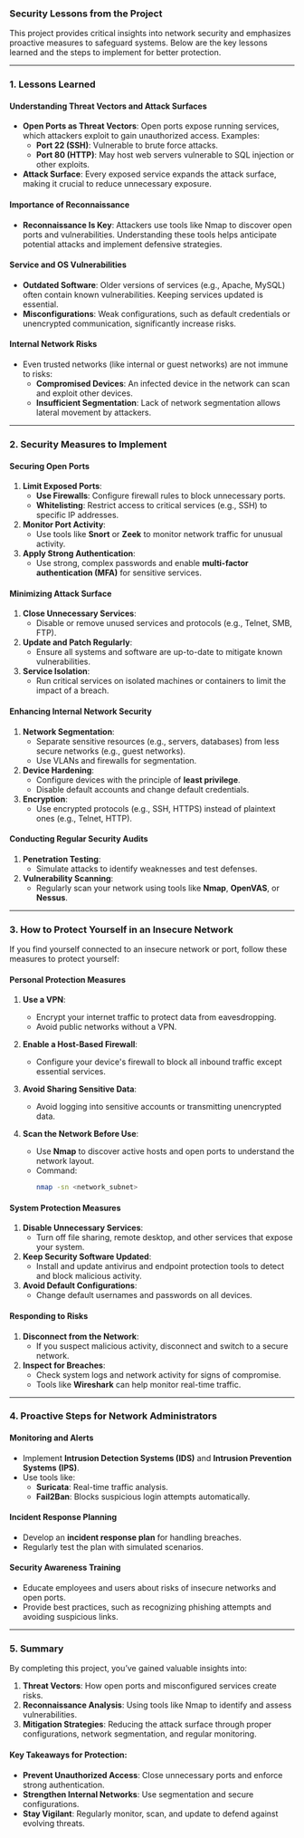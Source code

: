 ### **Security Lessons from the Project**

This project provides critical insights into network security and emphasizes proactive measures to safeguard systems. Below are the key lessons learned and the steps to implement for better protection.

---

### **1. Lessons Learned**

#### **Understanding Threat Vectors and Attack Surfaces**
- **Open Ports as Threat Vectors**: Open ports expose running services, which attackers exploit to gain unauthorized access. Examples:
  - **Port 22 (SSH)**: Vulnerable to brute force attacks.
  - **Port 80 (HTTP)**: May host web servers vulnerable to SQL injection or other exploits.
- **Attack Surface**: Every exposed service expands the attack surface, making it crucial to reduce unnecessary exposure.

#### **Importance of Reconnaissance**
- **Reconnaissance Is Key**: Attackers use tools like Nmap to discover open ports and vulnerabilities. Understanding these tools helps anticipate potential attacks and implement defensive strategies.

#### **Service and OS Vulnerabilities**
- **Outdated Software**: Older versions of services (e.g., Apache, MySQL) often contain known vulnerabilities. Keeping services updated is essential.
- **Misconfigurations**: Weak configurations, such as default credentials or unencrypted communication, significantly increase risks.

#### **Internal Network Risks**
- Even trusted networks (like internal or guest networks) are not immune to risks:
  - **Compromised Devices**: An infected device in the network can scan and exploit other devices.
  - **Insufficient Segmentation**: Lack of network segmentation allows lateral movement by attackers.

---

### **2. Security Measures to Implement**

#### **Securing Open Ports**
1. **Limit Exposed Ports**:
   - **Use Firewalls**: Configure firewall rules to block unnecessary ports.
   - **Whitelisting**: Restrict access to critical services (e.g., SSH) to specific IP addresses.
2. **Monitor Port Activity**:
   - Use tools like **Snort** or **Zeek** to monitor network traffic for unusual activity.
3. **Apply Strong Authentication**:
   - Use strong, complex passwords and enable **multi-factor authentication (MFA)** for sensitive services.

#### **Minimizing Attack Surface**
1. **Close Unnecessary Services**:
   - Disable or remove unused services and protocols (e.g., Telnet, SMB, FTP).
2. **Update and Patch Regularly**:
   - Ensure all systems and software are up-to-date to mitigate known vulnerabilities.
3. **Service Isolation**:
   - Run critical services on isolated machines or containers to limit the impact of a breach.

#### **Enhancing Internal Network Security**
1. **Network Segmentation**:
   - Separate sensitive resources (e.g., servers, databases) from less secure networks (e.g., guest networks).
   - Use VLANs and firewalls for segmentation.
2. **Device Hardening**:
   - Configure devices with the principle of **least privilege**.
   - Disable default accounts and change default credentials.
3. **Encryption**:
   - Use encrypted protocols (e.g., SSH, HTTPS) instead of plaintext ones (e.g., Telnet, HTTP).

#### **Conducting Regular Security Audits**
1. **Penetration Testing**:
   - Simulate attacks to identify weaknesses and test defenses.
2. **Vulnerability Scanning**:
   - Regularly scan your network using tools like **Nmap**, **OpenVAS**, or **Nessus**.

---

### **3. How to Protect Yourself in an Insecure Network**

If you find yourself connected to an insecure network or port, follow these measures to protect yourself:

#### **Personal Protection Measures**
1. **Use a VPN**:
   - Encrypt your internet traffic to protect data from eavesdropping.
   - Avoid public networks without a VPN.

2. **Enable a Host-Based Firewall**:
   - Configure your device's firewall to block all inbound traffic except essential services.

3. **Avoid Sharing Sensitive Data**:
   - Avoid logging into sensitive accounts or transmitting unencrypted data.

4. **Scan the Network Before Use**:
   - Use **Nmap** to discover active hosts and open ports to understand the network layout.
   - Command:
     ```bash
     nmap -sn <network_subnet>
     ```

#### **System Protection Measures**
1. **Disable Unnecessary Services**:
   - Turn off file sharing, remote desktop, and other services that expose your system.
2. **Keep Security Software Updated**:
   - Install and update antivirus and endpoint protection tools to detect and block malicious activity.
3. **Avoid Default Configurations**:
   - Change default usernames and passwords on all devices.

#### **Responding to Risks**
1. **Disconnect from the Network**:
   - If you suspect malicious activity, disconnect and switch to a secure network.
2. **Inspect for Breaches**:
   - Check system logs and network activity for signs of compromise.
   - Tools like **Wireshark** can help monitor real-time traffic.

---

### **4. Proactive Steps for Network Administrators**

#### **Monitoring and Alerts**
- Implement **Intrusion Detection Systems (IDS)** and **Intrusion Prevention Systems (IPS)**.
- Use tools like:
  - **Suricata**: Real-time traffic analysis.
  - **Fail2Ban**: Blocks suspicious login attempts automatically.

#### **Incident Response Planning**
- Develop an **incident response plan** for handling breaches.
- Regularly test the plan with simulated scenarios.

#### **Security Awareness Training**
- Educate employees and users about risks of insecure networks and open ports.
- Provide best practices, such as recognizing phishing attempts and avoiding suspicious links.

---

### **5. Summary**

By completing this project, you’ve gained valuable insights into:
1. **Threat Vectors**: How open ports and misconfigured services create risks.
2. **Reconnaissance Analysis**: Using tools like Nmap to identify and assess vulnerabilities.
3. **Mitigation Strategies**: Reducing the attack surface through proper configurations, network segmentation, and regular monitoring.

#### **Key Takeaways for Protection**:
- **Prevent Unauthorized Access**: Close unnecessary ports and enforce strong authentication.
- **Strengthen Internal Networks**: Use segmentation and secure configurations.
- **Stay Vigilant**: Regularly monitor, scan, and update to defend against evolving threats.

